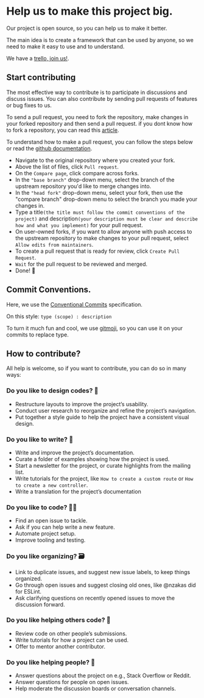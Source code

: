# Help us to make this project big.

Our project is open source, so you can help us to make it better. 

The main idea is to create a framework that can be used by anyone, so we need to make it easy to use and to understand.

We have a [trello, join us!](https://trello.com/b/H1X0oyol/expressing).

## Start contributing

The most effective way to contribute is to participate in discussions and discuss issues. You can also contribute by sending pull requests of features or bug fixes to us.

To send a pull request, you need to fork the repository, make changes in your forked repository and then send a pull request. if you dont know how to fork a repository, you can read this [article](https://help.github.com/articles/fork-a-repo/).

To understand how to make a pull request, you can follow the steps below or read the [github documentation](https://docs.github.com/en/pull-requests/collaborating-with-pull-requests/proposing-changes-to-your-work-with-pull-requests/creating-a-pull-request-from-a-fork).

- Navigate to the original repository where you created your fork.
- Above the list of files, click `Pull request`.
- On the `Compare page`, click compare across forks.
- In the `"base branch"` drop-down menu, select the branch of the upstream repository you'd like to merge changes into.
- In the `"head fork"` drop-down menu, select your fork, then use the "compare branch" drop-down menu to select the branch you made your changes in.
- Type a title`(the title must follow the commit conventions of the project)` and description`(your description must be clear and describe how and what you implement)` for your pull request.
- On user-owned forks, if you want to allow anyone with push access to the upstream repository to make changes to your pull request, select `Allow edits from maintainers`.
- To create a pull request that is ready for review, click `Create Pull Request`. 
- `Wait` for the pull request to be reviewed and merged.
- Done! 🎉

## Commit Conventions. 

Here, we use the [Conventional Commits](https://www.conventionalcommits.org/en/v1.0.0/) specification. 

On this style: `type (scope) : description`

To turn it much fun and cool, we use [gitmoji](https://gitmoji.dev/), so you can use it on your commits to replace type.

## How to contribute?

All help is welcome, so if you want to contribute, you can do so in many ways:

### Do you like to design codes? 🎨
- Restructure layouts to improve the project’s usability.
- Conduct user research to reorganize and refine the project’s navigation.
- Put together a style guide to help the project have a consistent visual design.

### Do you like to write? 📝
- Write and improve the project’s documentation.
- Curate a folder of examples showing how the project is used.
- Start a newsletter for the project, or curate highlights from the mailing list.
- Write tutorials for the project, like `How to create a custom route` or `How to create a new controller`.
- Write a translation for the project’s documentation

### Do you like to code? 🧑‍💻
- Find an open issue to tackle.
- Ask if you can help write a new feature.
- Automate project setup.
- Improve tooling and testing.

### Do you like organizing? 🗃️
- Link to duplicate issues, and suggest new issue labels, to keep things organized.
- Go through open issues and suggest closing old ones, like @nzakas did for ESLint.
- Ask clarifying questions on recently opened issues to move the discussion forward.

### Do you like helping others code? 👥
- Review code on other people’s submissions.
- Write tutorials for how a project can be used.
- Offer to mentor another contributor.

### Do you like helping people? 💬
- Answer questions about the project on e.g., Stack Overflow or Reddit.
- Answer questions for people on open issues.
- Help moderate the discussion boards or conversation channels.
